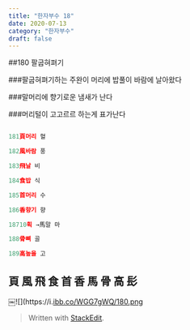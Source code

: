 ```yaml
---
title: "한자부수 18"
date: 2020-07-13
category: "한자부수"
draft: false
---
```

<?xml version="1.0" encoding="UTF-8"?>

##180 팔굽혀펴기

###팔굽혀펴기하는 주완이 머리에 밥풀이 바람에 날아왔다

###말머리에 향기로운 냄새가 난다

###머리털이 고고르르 하는게 표가난다

```js

181頁머리 혈

182風바람 풍

183飛날 비

184食밥 식

185首머리 수

186香향기 향

18710획 →馬말 마

188骨뼈 골

189高높을 고

```

## 頁 風 飛 食 首 香 馬 骨 高 髟

￼![](https://i.[ibb.co/WGG7gWQ/180.png](http://ibb.co/WGG7gWQ/180.png)

> Written with [StackEdit](https://stackedit.io/).
<!--stackedit_data:
eyJoaXN0b3J5IjpbOTcwNDI1MzU4LC0xNTkzNzg5OTU0XX0=
-->